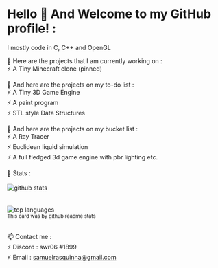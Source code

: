 # Hello 👋 And Welcome to my GitHub profile! : 

<!--
**swr06/swr06** is a ✨ _special_ ✨ repository because its `README.md` (this file) appears on your GitHub profile.

Here are some ideas to get you started:

- 🔭 I’m currently working on ...
- 🌱 I’m currently learning ...
- 👯 I’m looking to collaborate on ...
- 🤔 I’m looking for help with ...
- 💬 Ask me about ...
- 📫 How to reach me: ...
- 😄 Pronouns: ...
- ⚡ Fun fact: ...
-->

I mostly code in C, C++ and OpenGL <br /> 

🔭 Here are the projects that I am currently working on : <br /> 
  ⚡ A Tiny Minecraft clone (pinned) <br />

🔭 And here are the projects on my to-do list : <br />
  ⚡ A Tiny 3D Game Engine <br />
  ⚡ A paint program <br />
  ⚡ STL style Data Structures <br />
  
  🔭 And here are the projects on my bucket list : <br />
  ⚡ A Ray Tracer <br />
  ⚡ Euclidean liquid simulation <br />
  ⚡ A full fledged 3d game engine with pbr lighting etc. <br />
  
  🔭 Stats : <br /> <br />
  ![github stats](https://github-readme-stats.vercel.app/api?username=swr06&theme=gruvbox&show_icons=true&include_all_commits=true) <br /> <br />  
  ![top languages](https://github-readme-stats.vercel.app/api/top-langs/?username=swr06&theme=gruvbox&layout=compact) <br />
  <small> This card was by github readme stats </small> 
  
<br /> 📫 Contact me : <br /> 
  ⚡ Discord : swr06 #1899 <br /> 
  ⚡ Email : samuelrasquinha@gmail.com <br /> 

